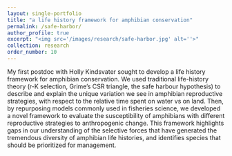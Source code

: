 ```yaml
---
layout: single-portfolio
title: "a life history framework for amphibian conservation"
permalink: /safe-harbor/
author_profile: true
excerpt: "<img src='/images/research/safe-harbor.jpg' alt=''>"
collection: research
order_number: 10
---
```


My first postdoc with Holly Kindsvater sought to develop a life history framework for amphibian conservation. We used traditional life-history theory (r-K selection, Grime’s CSR triangle, the safe harbour hypothesis) to describe and explain the unique variation we see in amphibian reproductive strategies, with respect to the relative time spent on water vs on land. Then, by repurposing models commonly used in fisheries science, we developed a novel framework to evaluate the susceptibility of amphibians with different reproductive strategies to anthropogenic change. This framework highlights gaps in our understanding of the selective forces that have generated the tremendous diversity of amphibian life histories, and identifies species that should be prioritized for management.

